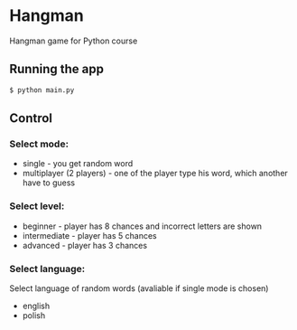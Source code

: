 # Hangman

Hangman game for Python course

## Running the app

```bash
$ python main.py
```

## Control

### Select mode:

- single - you get random word
- multiplayer (2 players) - one of the player type his word, which another have to guess

### Select level:

- beginner - player has 8 chances and incorrect letters are shown
- intermediate - player has 5 chances
- advanced - player has 3 chances

### Select language:

Select language of random words (avaliable if single mode is chosen)

- english
- polish
